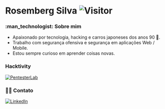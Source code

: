 # Rosemberg Silva ![Visitor](https://visitor-badge.laobi.icu/badge?page_id=rosemberglpi.repoName)

<h3> :man_technologist: Sobre mim </h3>

- Apaixonado por tecnologia, hacking e carros japoneses dos anos 90 :beginner:.
- Trabalho com segurança ofensiva e segurança em aplicações Web / Mobile.
- Estou sempre curioso em aprender coisas novas.

<h3> Hacktivity </h3>

<a href="https://pentesterlab.com/profile/rosemberglpi">![PentesterLab](https://img.shields.io/badge/Profile-PentesterLab-blue)</a>

<h3> 🤝🏻 Contato </h3>

<a href="https://www.linkedin.com/in/rosembergsilva/">![LinkedIn](https://img.shields.io/badge/LinkedIn-0077B5?style=for-the-badge&logo=linkedin&logoColor=white)</a>
